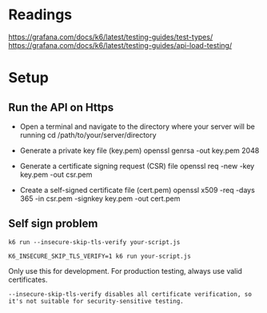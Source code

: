 
# Readings

https://grafana.com/docs/k6/latest/testing-guides/test-types/
https://grafana.com/docs/k6/latest/testing-guides/api-load-testing/


# Setup

## Run the API on Https

 - Open a terminal and navigate to the directory where your server will be running
cd /path/to/your/server/directory

 - Generate a private key file (key.pem)
openssl genrsa -out key.pem 2048

 - Generate a certificate signing request (CSR) file
openssl req -new -key key.pem -out csr.pem

 - Create a self-signed certificate file (cert.pem)
openssl x509 -req -days 365 -in csr.pem -signkey key.pem -out cert.pem

## Self sign problem

```
k6 run --insecure-skip-tls-verify your-script.js
```

```
K6_INSECURE_SKIP_TLS_VERIFY=1 k6 run your-script.js
```

Only use this for development. For production testing, always use valid certificates.

```
--insecure-skip-tls-verify disables all certificate verification, so it's not suitable for security-sensitive testing.
```




